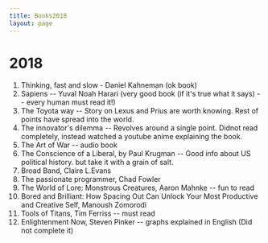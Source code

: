 ```yaml
---
title: Books2018
layout: page
---
```


# 2018

1. Thinking, fast and slow - Daniel Kahneman (ok book)
2. Sapiens -- Yuval Noah Harari (very good book (if it's true what it says) -- every human must read it!)
3. The Toyota way -- Story on Lexus and Prius are worth knowing. Rest of points have spread into the world.
4. The innovator's dilemma -- Revolves around a single point. Didnot read completely, instead watched a youtube anime explaining the book.
5. The Art of War -- audio book
6. The Conscience of a Liberal, by Paul Krugman -- Good info about US political history. but take it with a grain of salt.
7. Broad Band, Claire L.Evans
8. The passionate programmer, Chad Fowler
9. The World of Lore: Monstrous Creatures, Aaron Mahnke -- fun to read
10. Bored and Brilliant: How Spacing Out Can Unlock Your Most Productive and Creative Self, Manoush Zomorodi
11. Tools of Titans, Tim Ferriss -- must read
12. Enlightenment Now, Steven Pinker -- graphs explained in English (Did not complete it)